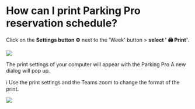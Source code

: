 # How can I print Parking Pro reservation schedule?

<p class="no-margin">Click on the <b>Settings button ⚙️</b> next to the 'Week' button &gt; <b>select ' 🖨️ Print'</b>. </p>
<p class="no-margin"></p>
<div class="intercom-container"><img src="/assets/img/teams-pro/image_13.png"></div><p class="no-margin">The print settings of your computer will appear with the Parking Pro A new dialog will pop up.</p>
<p class="no-margin"></p>
<p class="no-margin">ℹ️ Use the print settings and the Teams zoom to change the format of the print.</p>
<p class="no-margin"></p>
<div class="intercom-container"><img src="/assets/img/teams-pro/image_14.png"></div>



